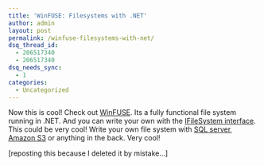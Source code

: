 ```yaml
---
title: 'WinFUSE: Filesystems with .NET'
author: admin
layout: post
permalink: /winfuse-filesystems-with-net/
dsq_thread_id:
  - 206517340
  - 206517340
dsq_needs_sync:
  - 1
categories:
  - Uncategorized
---
```

Now this is cool! Check out [WinFUSE][1]. Its a fully functional file system running in .NET. And you can write your own with the [IFileSystem interface][2]. This could be very cool! Write your own file system with [SQL server][3], [Amazon S3][4] or anything in the back. Very cool!

[reposting this because I deleted it by mistake&#8230;]</p>

 [1]: http://www.suchwerk.net/sodcms_FUSE_for_WINDOWS.htm
 [2]: http://www.suchwerk.net/sodcms_KT_2_6_2.htm
 [3]: http://www.microsoft.com/sql
 [4]: http://www.amazo.com/s3